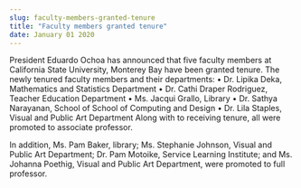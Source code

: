 ```yaml
---
slug: faculty-members-granted-tenure
title: "Faculty members granted tenure"
date: January 01 2020
---
```


 
<p>
  President Eduardo Ochoa has announced that five faculty members at California
  State University, Monterey Bay have been granted tenure. The newly tenured
  faculty members and their departments: • Dr. Lipika Deka, Mathematics and
  Statistics Department • Dr. Cathi Draper Rodriguez, Teacher Education
  Department • Ms. Jacqui Grallo, Library • Dr. Sathya Narayanan, School of
  School of Computing and Design • Dr. Lila Staples, Visual and Public Art
  Department Along with to receiving tenure, all were promoted to associate
  professor.
</p>
<p>
  In addition, Ms. Pam Baker, library; Ms. Stephanie Johnson, Visual and Public
  Art Department; Dr. Pam Motoike, Service Learning Institute; and Ms. Johanna
  Poethig, Visual and Public Art Department, were promoted to full professor.
</p>
 
